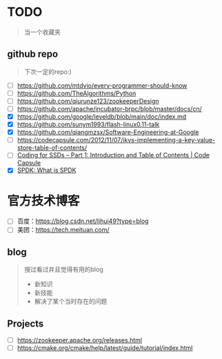 # TODO

> 当一个收藏夹

## github repo

> 下次一定的repo:)

- [ ] https://github.com/mtdvio/every-programmer-should-know
- [ ] https://github.com/TheAlgorithms/Python
- [ ] https://github.com/qiurunze123/zookeeperDesign
- [ ] https://github.com/apache/incubator-brpc/blob/master/docs/cn/
- [X] https://github.com/google/leveldb/blob/main/doc/index.md
- [X] https://github.com/sunym1993/flash-linux0.11-talk
- [X] https://github.com/qiangmzsx/Software-Engineering-at-Google
- [ ] https://codecapsule.com/2012/11/07/ikvs-implementing-a-key-value-store-table-of-contents/
- [ ] [Coding for SSDs – Part 1: Introduction and Table of Contents | Code Capsule](https://codecapsule.com/2014/02/12/coding-for-ssds-part-1-introduction-and-table-of-contents/)
- [X] [SPDK: What is SPDK](https://spdk.io/doc/about.html)

# 官方技术博客

- [ ] 百度：https://blog.csdn.net/lihui49?type=blog
- [ ] 美团：https://tech.meituan.com/

## blog

> 搜过看过并且觉得有用的blog
>
> - 新知识
> - 新技能
> - 解决了某个当时存在的问题

## Projects

- [ ] https://zookeeper.apache.org/releases.html
- [ ] https://cmake.org/cmake/help/latest/guide/tutorial/index.html
